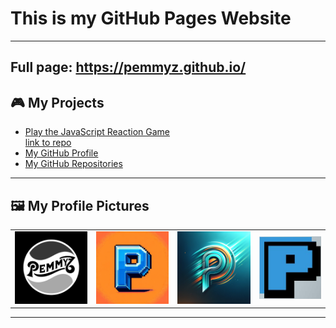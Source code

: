 # This is my GitHub Pages Website
---
## Full page: https://pemmyz.github.io/

## 🎮 My Projects

- [Play the JavaScript Reaction Game](https://pemmyz.github.io/js_reactiongame.html) <div><a href="https://github.com/pemmyz/js_reactiongame">link to repo</a></div>
- [My GitHub Profile](https://github.com/pemmyz)
- [My GitHub Repositories](https://github.com/pemmyz?tab=repositories)

---

## 🖼️ My Profile Pictures

| | | | |
|:-:|:-:|:-:|:-:|
| ![Picture 1](images/thumbs/image1-thumb.png) | ![Picture 2](images/thumbs/image2-thumb.png) | ![Picture 3](images/thumbs/image3-thumb.png) | ![Picture 4](images/image4.jpg) |

---


